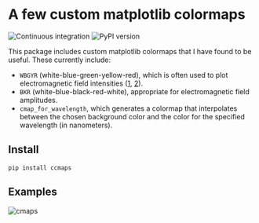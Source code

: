 # A few custom matplotlib colormaps
![Continuous integration](https://github.com/mfschubert/ccmaps/actions/workflows/build-ci.yml/badge.svg)
![PyPI version](https://img.shields.io/pypi/v/ccmaps)

This package includes custom matplotlib colormaps that I have found to be useful. These currently include:
 - `WBGYR` (white-blue-green-yellow-red), which is often used to plot electromagnetic field intensities ([1](https://projects.iq.harvard.edu/files/muri_metasurfaces/files/1190.full_.pdf), [2](https://github.com/flexcompute/metalens/blob/main/Metalens_Simulate_Single.ipynb)).
 - `BKR` (white-blue-black-red-white), appropriate for electromagnetic field amplitudes.
 - `cmap_for_wavelength`, which generates a colormap that interpolates between the chosen background color and the color for the specified wavelength (in nanometers).

## Install
```
pip install ccmaps
```

## Examples
![cmaps](https://github.com/mfschubert/ccmaps/blob/main/docs/img/cmaps.png?raw=true)
